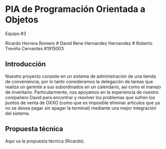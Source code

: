 # PIA de Programación Orientada a Objetos

Equipo #3

Ricardo Herrera Romero          #
David Rene Hernandez Hernandez  #
Roberto Treviño Cervantes       #1915003

## Introducción

Nuestro proyecto consiste en un sistema de administración de una tienda de conveniencia, por lo tanto consideramos la delegación de tareas que realiza un gerente a sus subordinados en un calendario, asi como el manejo de inventario. Particularmente, nos apoyamos en la experiencia de nuestro compañero David para encontrar y resolver los problemas que sufren los puntos de venta de OXXO (como que es imposible eliminar articulos que ya no se desea pagar sin apagar la terminal) mediante una mejor integración del sistema.

## Propuesta técnica

Aqui va la propuesta técnica (Ricardo).
